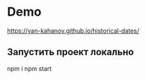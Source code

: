# Demo

https://yan-kahanov.github.io/historical-dates/

## Запустить проект локально

npm i
npm start
